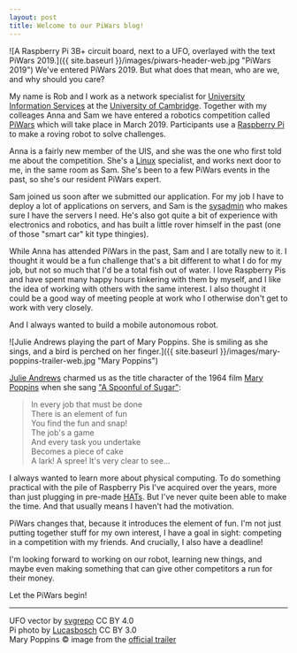```yaml
---
layout: post
title: Welcome to our PiWars blog!
---
```


![A Raspberry Pi 3B+ circuit board, next to a UFO, overlayed with the text PiWars 2019.]({{ site.baseurl }}/images/piwars-header-web.jpg "PiWars 2019")
We've entered PiWars 2019. But what does that mean, who are we, and why should you care?

My name is Rob and I work as a network specialist for [University Information Services](http://www.uis.cam.ac.uk/) at the [University of Cambridge](http://www.cam.ac.uk/). Together with my colleages Anna and Sam we have entered a robotics competition called [PiWars](https://piwars.org/) which will take place in March 2019. Participants use a [Raspberry Pi](https://www.raspberrypi.org/) to make a roving robot to solve challenges.

Anna is a fairly new member of the UIS, and she was the one who first told me about the competition. She's a [Linux](https://en.wikipedia.org/wiki/Linux) specialist, and  works next door to me, in the same room as Sam. She's been to a few PiWars events in the past, so she's our resident PiWars expert.

Sam joined us soon after we submitted our application. For my job I have to deploy a lot of applications on servers, and Sam is the [sysadmin](https://en.wikipedia.org/wiki/System_administrator) who makes sure I have the servers I need. He's also got quite a bit of experience with electronics and robotics, and has built a little rover himself in the past (one of those "smart car" kit type thingies).

While Anna has attended PiWars in the past, Sam and I are totally new to it. I thought it would be a fun challenge that's a bit different to what I do for my job, but not so much that I'd be a total fish out of water. I love Raspberry Pis and have spent many happy hours tinkering with them by myself, and I like the idea of working with others with the same interest. I also thought it could be a good way of meeting people at work who I otherwise don't get to work with very closely.

And I always wanted to build a mobile autonomous robot.

![Julie Andrews playing the part of Mary Poppins. She is smiling as she sings, and a bird is perched on her finger.]({{ site.baseurl }}/images/mary-poppins-trailer-web.jpg
 "Mary Poppins")
 
[Julie Andrews](https://en.wikipedia.org/wiki/Julie_Andrews) charmed us as the title character of the 1964 film [Mary Poppins](https://en.wikipedia.org/wiki/Mary_Poppins_(film)) when she sang ["A Spoonful of Sugar"](https://en.wikipedia.org/wiki/A_Spoonful_of_Sugar]):
 
> In every job that must be done  
> There is an element of fun  
> You find the fun and snap!  
> The job's a game  
> And every task you undertake  
> Becomes a piece of cake  
> A lark! A spree! It's very clear to see...  

I always wanted to learn more about physical computing. To do something practical with the pile of Raspberry Pis I've acquired over the years, more than just plugging in pre-made [HATs](https://www.raspberrypi.org/blog/introducing-raspberry-pi-hats/). But I've never quite been able to make the time. And that usually means I haven't had the motivation.

PiWars changes that, because it introduces the element of fun. I'm not just putting together stuff for my own interest, I have a goal in sight: competing in a competition with my friends. And crucially, I also have a deadline!

I'm looking forward to working on our robot, learning new things, and maybe even making something that can give other competitors a run for their money.

Let the PiWars begin!

----

UFO vector by [svgrepo](www.svgrepo.com) CC BY 4.0  
Pi photo by [Lucasbosch](https://commons.wikimedia.org/wiki/User:Lucasbosch) CC BY 3.0  
Mary Poppins © image from the [official trailer](https://www.youtube.com/watch?v=YfkEQDPlb8g)  
